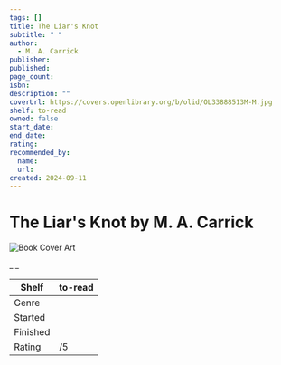 ```yaml
---
tags: []
title: The Liar's Knot
subtitle: " "
author:
  - M. A. Carrick
publisher:
published:
page_count:
isbn:
description: ""
coverUrl: https://covers.openlibrary.org/b/olid/OL33888513M-M.jpg
shelf: to-read
owned: false
start_date:
end_date:
rating:
recommended_by:
  name:
  url:
created: 2024-09-11
---
```


# The Liar's Knot by M. A. Carrick

![Book Cover Art](https://covers.openlibrary.org/b/olid/OL33888513M-M.jpg)

_ _

| Shelf | to-read |
| --- | --- |
| Genre |  |
| Started |  |
| Finished |  |
| Rating | /5 |

